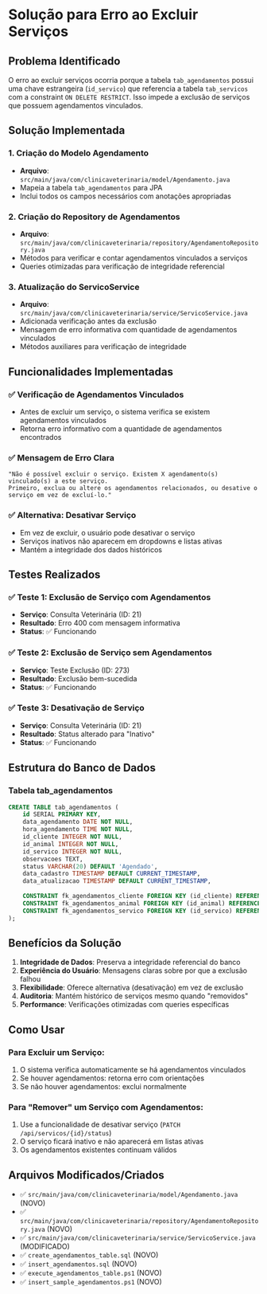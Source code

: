 # Solução para Erro ao Excluir Serviços

## Problema Identificado
O erro ao excluir serviços ocorria porque a tabela `tab_agendamentos` possui uma chave estrangeira (`id_servico`) que referencia a tabela `tab_servicos` com a constraint `ON DELETE RESTRICT`. Isso impede a exclusão de serviços que possuem agendamentos vinculados.

## Solução Implementada

### 1. Criação do Modelo Agendamento
- **Arquivo**: `src/main/java/com/clinicaveterinaria/model/Agendamento.java`
- Mapeia a tabela `tab_agendamentos` para JPA
- Inclui todos os campos necessários com anotações apropriadas

### 2. Criação do Repository de Agendamentos
- **Arquivo**: `src/main/java/com/clinicaveterinaria/repository/AgendamentoRepository.java`
- Métodos para verificar e contar agendamentos vinculados a serviços
- Queries otimizadas para verificação de integridade referencial

### 3. Atualização do ServicoService
- **Arquivo**: `src/main/java/com/clinicaveterinaria/service/ServicoService.java`
- Adicionada verificação antes da exclusão
- Mensagem de erro informativa com quantidade de agendamentos vinculados
- Métodos auxiliares para verificação de integridade

## Funcionalidades Implementadas

### ✅ Verificação de Agendamentos Vinculados
- Antes de excluir um serviço, o sistema verifica se existem agendamentos vinculados
- Retorna erro informativo com a quantidade de agendamentos encontrados

### ✅ Mensagem de Erro Clara
```
"Não é possível excluir o serviço. Existem X agendamento(s) vinculado(s) a este serviço. 
Primeiro, exclua ou altere os agendamentos relacionados, ou desative o serviço em vez de excluí-lo."
```

### ✅ Alternativa: Desativar Serviço
- Em vez de excluir, o usuário pode desativar o serviço
- Serviços inativos não aparecem em dropdowns e listas ativas
- Mantém a integridade dos dados históricos

## Testes Realizados

### ✅ Teste 1: Exclusão de Serviço com Agendamentos
- **Serviço**: Consulta Veterinária (ID: 21)
- **Resultado**: Erro 400 com mensagem informativa
- **Status**: ✅ Funcionando

### ✅ Teste 2: Exclusão de Serviço sem Agendamentos
- **Serviço**: Teste Exclusão (ID: 273)
- **Resultado**: Exclusão bem-sucedida
- **Status**: ✅ Funcionando

### ✅ Teste 3: Desativação de Serviço
- **Serviço**: Consulta Veterinária (ID: 21)
- **Resultado**: Status alterado para "Inativo"
- **Status**: ✅ Funcionando

## Estrutura do Banco de Dados

### Tabela tab_agendamentos
```sql
CREATE TABLE tab_agendamentos (
    id SERIAL PRIMARY KEY,
    data_agendamento DATE NOT NULL,
    hora_agendamento TIME NOT NULL,
    id_cliente INTEGER NOT NULL,
    id_animal INTEGER NOT NULL,
    id_servico INTEGER NOT NULL,
    observacoes TEXT,
    status VARCHAR(20) DEFAULT 'Agendado',
    data_cadastro TIMESTAMP DEFAULT CURRENT_TIMESTAMP,
    data_atualizacao TIMESTAMP DEFAULT CURRENT_TIMESTAMP,
    
    CONSTRAINT fk_agendamentos_cliente FOREIGN KEY (id_cliente) REFERENCES tab_cliente(id) ON DELETE CASCADE,
    CONSTRAINT fk_agendamentos_animal FOREIGN KEY (id_animal) REFERENCES tab_animais(id) ON DELETE CASCADE,
    CONSTRAINT fk_agendamentos_servico FOREIGN KEY (id_servico) REFERENCES tab_servicos(id) ON DELETE RESTRICT
);
```

## Benefícios da Solução

1. **Integridade de Dados**: Preserva a integridade referencial do banco
2. **Experiência do Usuário**: Mensagens claras sobre por que a exclusão falhou
3. **Flexibilidade**: Oferece alternativa (desativação) em vez de exclusão
4. **Auditoria**: Mantém histórico de serviços mesmo quando "removidos"
5. **Performance**: Verificações otimizadas com queries específicas

## Como Usar

### Para Excluir um Serviço:
1. O sistema verifica automaticamente se há agendamentos vinculados
2. Se houver agendamentos: retorna erro com orientações
3. Se não houver agendamentos: exclui normalmente

### Para "Remover" um Serviço com Agendamentos:
1. Use a funcionalidade de desativar serviço (`PATCH /api/servicos/{id}/status`)
2. O serviço ficará inativo e não aparecerá em listas ativas
3. Os agendamentos existentes continuam válidos

## Arquivos Modificados/Criados

- ✅ `src/main/java/com/clinicaveterinaria/model/Agendamento.java` (NOVO)
- ✅ `src/main/java/com/clinicaveterinaria/repository/AgendamentoRepository.java` (NOVO)
- ✅ `src/main/java/com/clinicaveterinaria/service/ServicoService.java` (MODIFICADO)
- ✅ `create_agendamentos_table.sql` (NOVO)
- ✅ `insert_agendamentos.sql` (NOVO)
- ✅ `execute_agendamentos_table.ps1` (NOVO)
- ✅ `insert_sample_agendamentos.ps1` (NOVO)

